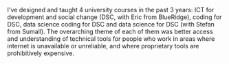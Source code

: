 I've designed and taught 4 university courses in the past 3 years: ICT for development and social change \(DSC, with Eric from BlueRidge\), coding for DSC, data science coding for DSC and data science for DSC \(with Stefan from Sumall\). The overarching theme of each of them was better access and understanding of technical tools for people who work in areas where internet is unavailable or unreliable, and where proprietary tools are prohibitively expensive.

